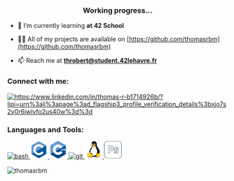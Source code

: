 <h3 align="center">Working progress...</h3>

- 🌱 I’m currently learning **at 42 School**

- 👨‍💻 All of my projects are available on [https://github.com/thomasrbm](https://github.com/thomasrbm)

- 📫 Reach me at **throbert@student.42lehavre.fr**

<h3 align="left">Connect with me:</h3>
<p align="left">
<a href="https://linkedin.com/in/https://www.linkedin.com/in/thomas-r-b1714926b/?lipi=urn%3ali%3apage%3ad_flagship3_profile_verification_details%3bxjo7s2y0r6iwlvfo2us40w%3d%3d" target="blank"><img align="center" src="https://raw.githubusercontent.com/rahuldkjain/github-profile-readme-generator/master/src/images/icons/Social/linked-in-alt.svg" alt="https://www.linkedin.com/in/thomas-r-b1714926b/?lipi=urn%3ali%3apage%3ad_flagship3_profile_verification_details%3bxjo7s2y0r6iwlvfo2us40w%3d%3d" height="30" width="40" /></a>
</p>

<h3 align="left">Languages and Tools:</h3>
<p align="left"> <a href="https://www.gnu.org/software/bash/" target="_blank" rel="noreferrer"> <img src="https://www.vectorlogo.zone/logos/gnu_bash/gnu_bash-icon.svg" alt="bash" width="40" height="40"/> </a> <a href="https://www.cprogramming.com/" target="_blank" rel="noreferrer"> <img src="https://raw.githubusercontent.com/devicons/devicon/master/icons/c/c-original.svg" alt="c" width="40" height="40"/> </a> <a href="https://www.w3schools.com/cpp/" target="_blank" rel="noreferrer"> <img src="https://raw.githubusercontent.com/devicons/devicon/master/icons/cplusplus/cplusplus-original.svg" alt="cplusplus" width="40" height="40"/> </a> <a href="https://git-scm.com/" target="_blank" rel="noreferrer"> <img src="https://www.vectorlogo.zone/logos/git-scm/git-scm-icon.svg" alt="git" width="40" height="40"/> </a> <a href="https://www.linux.org/" target="_blank" rel="noreferrer"> <img src="https://raw.githubusercontent.com/devicons/devicon/master/icons/linux/linux-original.svg" alt="linux" width="40" height="40"/> </a> <a href="https://www.photoshop.com/en" target="_blank" rel="noreferrer"> <img src="https://raw.githubusercontent.com/devicons/devicon/master/icons/photoshop/photoshop-line.svg" alt="photoshop" width="40" height="40"/> </a> </p>

<p><img align="center" src="https://github-readme-stats.vercel.app/api/top-langs?username=thomasrbm&show_icons=true&locale=en&layout=compact" alt="thomasrbm" /></p>
